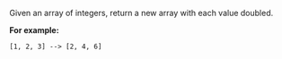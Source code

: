 Given an array of integers, return a new array with each value doubled.

**For example:**

```[1, 2, 3] --> [2, 4, 6]```
